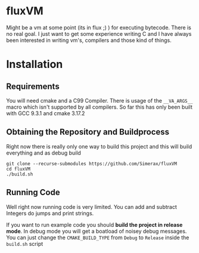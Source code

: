 # fluxVM
Might be a vm at some point (its in flux ;) ) for executing bytecode. There is no real goal. I just want to get some experience writing C and I have always been interested in writing vm's, compilers and those kind of things.


# Installation

## Requirements
You will need cmake and a C99 Compiler. There is usage of the `__VA_ARGS__` macro which isn't supported by all compilers. So far this has only been built with GCC 9.3.1 and cmake 3.17.2

## Obtaining the Repository and Buildprocess
Right now there is really only one way to build this project and this will build everything and as debug build

    git clone --recurse-submodules https://github.com/Simerax/fluxVM
    cd fluxVM
    ./build.sh
   
    
    
## Running Code
Well right now running code is very limited. You can add and subtract Integers do jumps and print strings.

If you want to run example code you should __build the project in release mode__. In debug mode you will get a boatload of noisey debug messages. You can just change the `CMAKE_BUILD_TYPE` from `Debug` to `Release` inside the `build.sh` script
